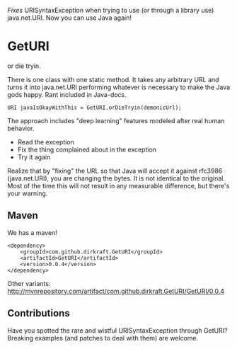 *Fixes* URISyntaxException when trying to use (or through a library use) java.net.URI. Now you can use Java again!


GetURI
======
or die tryin.

There is one class with one static method. It takes any arbitrary URL and turns it into java.net.URI performing whatever is necessary to make the Java gods happy. Rant included in Java-docs.

    URI javaIsOkayWithThis = GetURI.orDieTryin(demonicUrl);

The approach includes "deep learning" features modeled after real human behavior.

  - Read the exception
  - Fix the thing complained about in the exception
  - Try it again

Realize that by "fixing" the URL so that Java will accept it against rfc3986 (java.net.URI), you are changing the bytes. It is not identical to the original. Most of the time this will not result in any measurable difference, but there's your warning.


## Maven ##
We has a maven!

    <dependency>
    	<groupId>com.github.dirkraft.GetURI</groupId>
    	<artifactId>GetURI</artifactId>
    	<version>0.0.4</version>
    </dependency>

Other variants: http://mvnrepository.com/artifact/com.github.dirkraft.GetURI/GetURI/0.0.4


## Contributions ##
Have you spotted the rare and wistful URISyntaxException through GetURI? Breaking examples (and patches to deal with them) are welcome.

